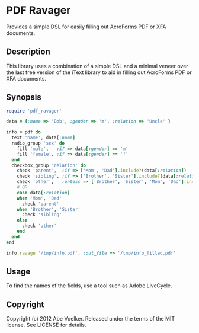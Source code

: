 # PDF Ravager

Provides a simple DSL for easily filling out AcroForms PDF or XFA documents.

## Description

This library uses a combination of a simple DSL and a minimal veneer over the
last free version of the iText library to aid in filling out AcroForms PDF or
XFA documents.

## Synopsis

```ruby
require 'pdf_ravager'

data = {:name => 'Bob', :gender => 'm', :relation => 'Uncle' }

info = pdf do
  text 'name', data[:name]
  radio_group 'sex' do
    fill 'male',   :if => data[:gender] == 'm'
    fill 'female', :if => data[:gender] == 'f'
  end
  checkbox_group 'relation' do
    check 'parent',  :if => ['Mom', 'Dad'].include?(data[:relation])
    check 'sibling', :if => ['Brother', 'Sister'].include?(data[:relation])
    check 'other',   :unless => ['Brother', 'Sister', 'Mom', 'Dad'].include?(data[:relation])
    # OR
    case data[:relation]
    when 'Mom', 'Dad'
      check 'parent'
    when 'Brother', 'Sister'
      check 'sibling'
    else
      check 'other'
    end
  end
end

info.ravage '/tmp/info.pdf', :out_file => '/tmp/info_filled.pdf'
```

## Usage

To find the names of the fields, use a tool such as Adobe LiveCycle.

## Copyright

Copyright (c) 2012 Abe Voelker. Released under the terms of the
MIT license. See LICENSE for details.